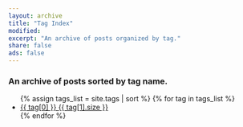 ```yaml
---
layout: archive
title: "Tag Index"
modified:
excerpt: "An archive of posts organized by tag."
share: false
ads: false
---
```


### An archive of posts sorted by tag name.

<ul class="tag-box">
{% assign tags_list = site.tags | sort %}  
  {% for tag in tags_list %} 
    <li><a href="{{ site.url }}/tag/{{ tag[0] | replace:' ','-' | downcase }}/">{{ tag[0] }} <span>{{ tag[1].size }}</span></a></li>
  {% endfor %}
</ul>
